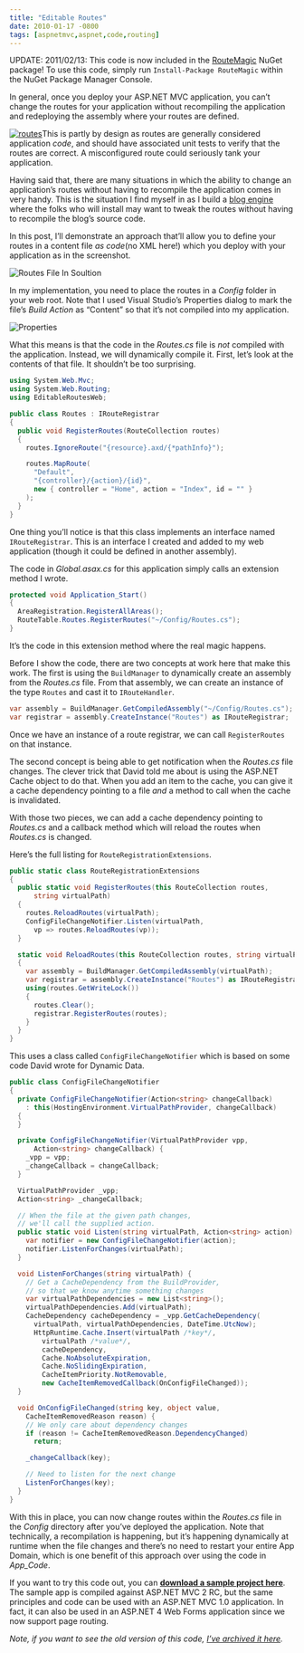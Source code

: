 ```yaml
---
title: "Editable Routes"
date: 2010-01-17 -0800
tags: [aspnetmvc,aspnet,code,routing]
---
```

UPDATE: 2011/02/13: This code is now included in the
[RouteMagic](http://haacked.com/archive/2011/01/30/introducing-routemagic.aspx "Introducing RouteMagic")
NuGet package! To use this code, simply run `Install-Package RouteMagic`
within the NuGet Package Manager Console.

In general, once you deploy your ASP.NET MVC application, you can’t
change the routes for your application without recompiling the
application and redeploying the assembly where your routes are defined.

[![routes](http://haacked.com/images/haacked_com/WindowsLiveWriter/EditableRoutes_12F42/routes_3.jpg "routes")](http://www.sxc.hu/photo/732646 "Vias 2 by L Avi at sxc.hu")This
is partly by design as routes are generally considered application
*code*, and should have associated unit tests to verify that the routes
are correct. A misconfigured route could seriously tank your
application.

Having said that, there are many situations in which the ability to
change an application’s routes without having to recompile the
application comes in very handy. This is the situation I find myself in
as I build a [blog
engine](http://subtextproject.com/ "Subtext Project Website") where the
folks who will install may want to tweak the routes without having to
recompile the blog’s source code.

In this post, I’ll demonstrate an approach that’ll allow you to define
your routes in a content file *as code*(no XML here!) which you deploy
with your application as in the screenshot.

![Routes File In
Soultion](http://haacked.com/images/haacked_com/WindowsLiveWriter/EditableRoutes_12F42/solution-explorer_3.png "Routes File In Soultion")

In my implementation, you need to place the routes in a *Config* folder
in your web root. Note that I used Visual Studio’s Properties dialog to
mark the file’s *Build Action* as “Content” so that it’s not compiled
into my application.

![Properties](http://haacked.com/images/haacked_com/WindowsLiveWriter/EditableRoutes_9EFD/Properties_3.png "Properties")

What this means is that the code in the *Routes.cs* file is *not*
compiled with the application. Instead, we will dynamically compile it.
First, let’s look at the contents of that file. It shouldn’t be too
surprising.

```csharp
using System.Web.Mvc;
using System.Web.Routing;
using EditableRoutesWeb;

public class Routes : IRouteRegistrar
{
  public void RegisterRoutes(RouteCollection routes)
  {
    routes.IgnoreRoute("{resource}.axd/{*pathInfo}");

    routes.MapRoute(
      "Default",
      "{controller}/{action}/{id}",
      new { controller = "Home", action = "Index", id = "" }
    );
  }
}
```

One thing you’ll notice is that this class implements an interface named
`IRouteRegistrar`. This is an interface I created and added to my web
application (though it could be defined in another assembly).

The code in *Global.asax.cs* for this application simply calls an
extension method I wrote.

```csharp
protected void Application_Start()
{
  AreaRegistration.RegisterAllAreas();
  RouteTable.Routes.RegisterRoutes("~/Config/Routes.cs");
}
```

It’s the code in this extension method where the real magic happens.

Before I show the code, there are two concepts at work here that make
this work. The first is using the `BuildManager` to dynamically create
an assembly from the *Routes.cs* file. From that assembly, we can create
an instance of the type `Routes` and cast it to `IRouteHandler`.

```csharp
var assembly = BuildManager.GetCompiledAssembly("~/Config/Routes.cs");
var registrar = assembly.CreateInstance("Routes") as IRouteRegistrar;
```

Once we have an instance of a route registrar, we can call
`RegisterRoutes` on that instance.

The second concept is being able to get notification when the
*Routes.cs* file changes. The clever trick that David told me about is
using the ASP.NET Cache object to do that. When you add an item to the
cache, you can give it a cache dependency pointing to a file *and* a
method to call when the cache is invalidated.

With those two pieces, we can add a cache dependency pointing to
*Routes.cs* and a callback method which will reload the routes when
*Routes.cs* is changed.

Here’s the full listing for `RouteRegistrationExtensions`.

```csharp
public static class RouteRegistrationExtensions
{
  public static void RegisterRoutes(this RouteCollection routes, 
      string virtualPath)
  {
    routes.ReloadRoutes(virtualPath);
    ConfigFileChangeNotifier.Listen(virtualPath, 
      vp => routes.ReloadRoutes(vp));
  }

  static void ReloadRoutes(this RouteCollection routes, string virtualPath)
  {
    var assembly = BuildManager.GetCompiledAssembly(virtualPath);
    var registrar = assembly.CreateInstance("Routes") as IRouteRegistrar;
    using(routes.GetWriteLock())
    {
      routes.Clear();
      registrar.RegisterRoutes(routes);
    }
  }
}
```

This uses a class called `ConfigFileChangeNotifier` which is based on
some code David wrote for Dynamic Data.

```csharp
public class ConfigFileChangeNotifier
{
  private ConfigFileChangeNotifier(Action<string> changeCallback)
    : this(HostingEnvironment.VirtualPathProvider, changeCallback)
  { 
  }

  private ConfigFileChangeNotifier(VirtualPathProvider vpp, 
      Action<string> changeCallback) {
    _vpp = vpp;
    _changeCallback = changeCallback;
  }

  VirtualPathProvider _vpp;
  Action<string> _changeCallback;

  // When the file at the given path changes, 
  // we'll call the supplied action.
  public static void Listen(string virtualPath, Action<string> action) {
    var notifier = new ConfigFileChangeNotifier(action);
    notifier.ListenForChanges(virtualPath);
  }

  void ListenForChanges(string virtualPath) {
    // Get a CacheDependency from the BuildProvider, 
    // so that we know anytime something changes
    var virtualPathDependencies = new List<string>();
    virtualPathDependencies.Add(virtualPath);
    CacheDependency cacheDependency = _vpp.GetCacheDependency(
      virtualPath, virtualPathDependencies, DateTime.UtcNow);
      HttpRuntime.Cache.Insert(virtualPath /*key*/,
        virtualPath /*value*/,
        cacheDependency,
        Cache.NoAbsoluteExpiration,
        Cache.NoSlidingExpiration,
        CacheItemPriority.NotRemovable,
        new CacheItemRemovedCallback(OnConfigFileChanged));
  }

  void OnConfigFileChanged(string key, object value, 
    CacheItemRemovedReason reason) {
    // We only care about dependency changes
    if (reason != CacheItemRemovedReason.DependencyChanged)
      return;

    _changeCallback(key);

    // Need to listen for the next change
    ListenForChanges(key);
  }
}
```

With this in place, you can now change routes within the *Routes.cs*
file in the *Config* directory after you’ve deployed the application.
Note that technically, a recompilation is happening, but it’s happening
dynamically at runtime when the file changes and there’s no need to
restart your entire App Domain, which is one benefit of this approach
over using the code in *App\_Code*.

If you want to try this code out, you can **[download a sample project
here](http://code.haacked.com/mvc-2/EditableRoutesDemo.zip "Editable Routes Demo")**.
The sample app is compiled against ASP.NET MVC 2 RC, but the same
principles and code can be used with an ASP.NET MVC 1.0 application. In
fact, it can also be used in an ASP.NET 4 Web Forms application since we
now support page routing.

*Note, if you want to see the old version of this code, [I’ve archived
it
here](http://code.haacked.com/mvc-2/EditableRoutesDemo-FileSystemWatcher.zip "Old FileSystemWatcher version of this code").*

